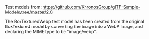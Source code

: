 Test models from:
https://github.com/KhronosGroup/glTF-Sample-Models/tree/master/2.0

The BoxTexturedWebp test model has been created from the 
original BoxTextured model by converting the image into
a WebP image, and declaring the MIME type to be "image/webp".
